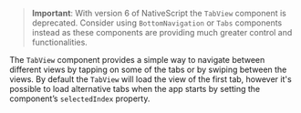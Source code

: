 
> **Important**:  With version 6 of NativeScript the `TabView` component is deprecated. Consider using `BottomNavigation` or `Tabs` components instead as these components are providing much greater control and functionalities.

The `TabView` component provides a simple way to navigate between different views by tapping on some of the tabs or by swiping between the views.
By default the `TabView` will load the view of the first tab, however it's possible to load alternative tabs when the app starts by setting the component’s `selectedIndex` property.
